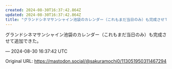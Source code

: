 ```yaml
---
created: 2024-08-30T16:37:42.864Z
updated: 2024-08-30T16:37:42.864Z
title: "グランドシネマサンシャイン池袋のカレンダー（これもまだ当日のみ）も完成させて追加[...]"
---
```


<p>グランドシネマサンシャイン池袋のカレンダー（これもまだ当日のみ）も完成させて追加できた。</p>

&mdash; 2024-08-30 16:37:42 UTC

Original URL: https://mastodon.social/@sakuramochi0/113051950311467294

